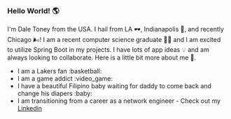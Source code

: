 ### Hello World! :earth_americas:

I'm Dale Toney from the USA.  I hail from LA :dark_sunglasses:, Indianapolis :corn:, and recently Chicago :wind_face:!  I am a recent computer science graduate :man_student: and I am excited to utilize Spring Boot in my projects.  I have lots of app ideas :bulb: and am always looking to collaborate.  Here is a little bit more about me :eyes:.
<ul>
  <li>
  I am a Lakers fan :basketball:
  </li>
  <li>
  I am a game addict :video_game:
  </li>
  <li>
  I have a beautiful Filipino baby waiting for daddy to come back and change his diapers :baby:
  </li>
  <li>
   I am transitioning from a career as a network engineer - Check out my <a href="https://www.linkedin.com/in/dale-toney-66a820235/">Linkedin</a>
  </li>
</ul>

<!--
**dtoney12/dtoney12** is a ✨ _special_ ✨ repository because its `README.md` (this file) appears on your GitHub profile.

Here are some ideas to get you started:

- 🔭 I’m currently working on ...
- 🌱 I’m currently learning ...
- 👯 I’m looking to collaborate on ...
- 🤔 I’m looking for help with ...
- 💬 Ask me about ...
- 📫 How to reach me: ...
- 😄 Pronouns: ...
- ⚡ Fun fact: ...
-->
